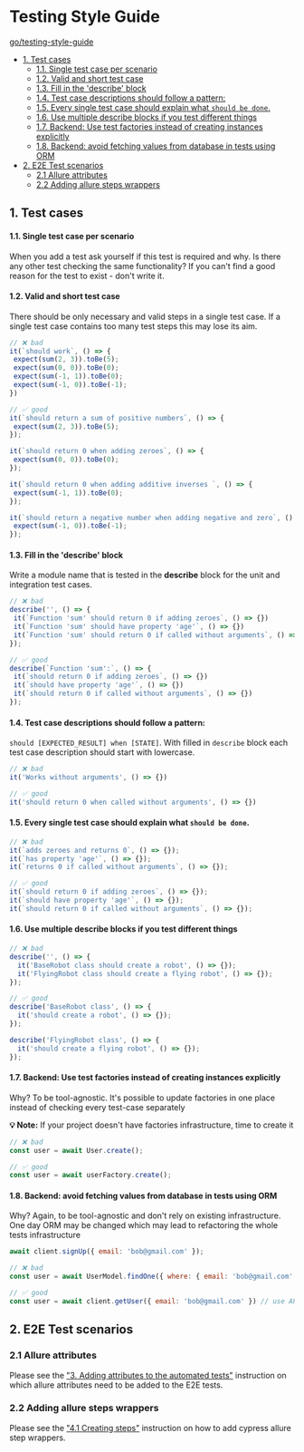 # Testing Style Guide <!-- omit in toc -->

[go/testing-style-guide](http://go/testing-style-guide)

- [1\. Test cases](#1-test-cases)
    - [1.1. Single test case per scenario](#11-single-test-case-per-scenario)
    - [1.2. Valid and short test case](#12-valid-and-short-test-case)
    - [1.3. Fill in the 'describe' block](#13-fill-in-the-describe-block)
    - [1.4. Test case descriptions should follow a pattern:](#14-test-case-descriptions-should-follow-a-pattern)
    - [1.5. Every single test case should explain what `should be done`.](#15-every-single-test-case-should-explain-whatshould-be-done)
    - [1.6. Use multiple describe blocks if you test different things](#16-use-multiple-describe-blocks-if-you-test-different-things)
    - [1.7. Backend: Use test factories instead of creating instances explicitly](#17-backend-use-test-factories-instead-of-creating-instances-explicitly)
    - [1.8. Backend: avoid fetching values from database in tests using ORM](#18-backend-avoid-fetching-values-from-database-in-tests-using-orm)
- [2\. E2E Test scenarios](#2-e2e-test-scenarios)
  - [2.1 Allure attributes](#21-allure-attributes)
  - [2.2 Adding allure steps wrappers](#22-adding-allure-steps-wrappers)

1\. Test cases
--------------

#### 1.1. Single test case per scenario

  

When you add a test ask yourself if this test is required and why. Is there any other test checking the same functionality? If you can't find a good reason for the test to exist - don't write it.

  

#### 1.2. Valid and short test case

  

There should be only necessary and valid steps in a single test case. If a single test case contains too many test steps this may lose its aim.

  

```javascript
// ❌ bad
it(`should work`, () => {
 expect(sum(2, 3)).toBe(5);
 expect(sum(0, 0)).toBe(0);
 expect(sum(-1, 1)).toBe(0);
 expect(sum(-1, 0)).toBe(-1);
})

// ✅ good
it(`should return a sum of positive numbers`, () => {
 expect(sum(2, 3)).toBe(5);
});

it(`should return 0 when adding zeroes`, () => {
 expect(sum(0, 0)).toBe(0);
});

it(`should return 0 when adding additive inverses `, () => {
 expect(sum(-1, 1)).toBe(0);
});

it(`should return a negative number when adding negative and zero`, () => {
 expect(sum(-1, 0)).toBe(-1);
});
```

  

#### 1.3. Fill in the 'describe' block

  

Write a module name that is tested in the **describe** block for the unit and integration test cases.

  

```javascript
// ❌ bad
describe('', () => {
 it(`Function 'sum' should return 0 if adding zeroes`, () => {})
 it(`Function 'sum' should have property 'age'`, () => {})
 it(`Function 'sum' should return 0 if called without arguments`, () => {})
});

// ✅ good
describe(`Function 'sum':`, () => {
 it(`should return 0 if adding zeroes`, () => {})
 it(`should have property 'age'`, () => {})
 it(`should return 0 if called without arguments`, () => {})
});
```

  

#### 1.4. Test case descriptions should follow a pattern:

  

`should [EXPECTED_RESULT] when [STATE]`. With filled in `describe` block each test case description should start with lowercase.

  

```javascript
// ❌ bad
it('Works without arguments', () => {})

// ✅ good
it('should return 0 when called without arguments', () => {})
```

  

#### 1.5. Every single test case should explain what `should be done`.

  

```javascript
// ❌ bad
it(`adds zeroes and returns 0`, () => {});
it(`has property 'age'`, () => {});
it(`returns 0 if called without arguments`, () => {});

// ✅ good
it(`should return 0 if adding zeroes`, () => {});
it(`should have property 'age'`, () => {});
it(`should return 0 if called without arguments`, () => {});
```

#### 1.6. Use multiple describe blocks if you test different things

  

```javascript
// ❌ bad
describe('', () => {
  it('BaseRobot class should create a robot', () => {});
  it('FlyingRobot class should create a flying robot', () => {});
});

// ✅ good
describe('BaseRobot class', () => {
  it('should create a robot', () => {});
});

describe('FlyingRobot class', () => {
  it('should create a flying robot', () => {});
});
```

  

#### 1.7. Backend: Use test factories instead of creating instances explicitly

  

Why? To be tool-agnostic. It's possible to update factories in one place instead of checking every test-case separately

  

**💡 Note:** If your project doesn't have factories infrastructure, time to create it

  

```javascript
// ❌ bad
const user = await User.create();

// ✅ good
const user = await userFactory.create();
```

  

#### 1.8. Backend: avoid fetching values from database in tests using ORM

  

Why? Again, to be tool-agnostic and don't rely on existing infrastructure. One day ORM may be changed which may lead to refactoring the whole tests infrastructure

  

```javascript
await client.signUp({ email: 'bob@gmail.com' });

// ❌ bad
const user = await UserModel.findOne({ where: { email: 'bob@gmail.com' }}) // direct DB call is prohibited

// ✅ good
const user = await client.getUser({ email: 'bob@gmail.com' }) // use API client to make sure user is created
```

2\. E2E Test scenarios
----------------------

  

### 2.1 Allure attributes

  

Please see the ["3. Adding attributes to the automated tests"](https://app.clickup.com/24383048/v/dc/q83j8-12520/q83j8-5980?&block=block-f46d3fd3-0ebe-4763-b915-da8b7ba51819) instruction on which allure attributes need to be added to the E2E tests.

  

### 2.2 Adding allure steps wrappers

Please see the ["4.1 Creating steps"](https://app.clickup.com/24383048/v/dc/q83j8-12520/q83j8-5980?&block=block-a08386b0-b139-41ce-826a-5a96d4f3215b) instruction on how to add cypress allure step wrappers.